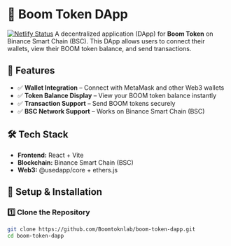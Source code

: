 # 🚀 Boom Token DApp
[![Netlify Status](https://api.netlify.com/api/v1/badges/fef6aa75-c956-41e2-971a-d25ac330e825/deploy-status)](https://app.netlify.com/sites/boomdefihub/deploys)
A decentralized application (DApp) for **Boom Token** on Binance Smart Chain (BSC). This DApp allows users to connect their wallets, view their BOOM token balance, and send transactions.

## 🌟 Features

- ✅ **Wallet Integration** – Connect with MetaMask and other Web3 wallets  
- ✅ **Token Balance Display** – View your BOOM token balance instantly  
- ✅ **Transaction Support** – Send BOOM tokens securely  
- ✅ **BSC Network Support** – Works on Binance Smart Chain (BSC)  

## 🛠 Tech Stack

- **Frontend:** React + Vite  
- **Blockchain:** Binance Smart Chain (BSC)  
- **Web3:** @usedapp/core + ethers.js  

## 🚀 Setup & Installation

### 1️⃣ Clone the Repository

```sh
git clone https://github.com/Boomtoknlab/boom-token-dapp.git
cd boom-token-dapp
